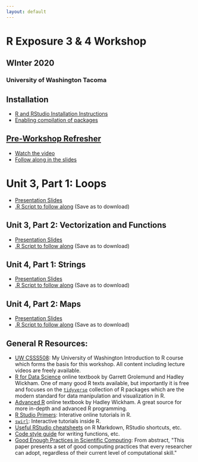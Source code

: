 ```yaml
---
layout: default
---
```


# R Exposure 3 & 4 Workshop
## WInter 2020
### University of Washington Tacoma

## Installation

   * [R and RStudio Installation Instructions](https://clanfear.github.io/CSSS508/docs/installation.html)
   * [Enabling compilation of packages](https://clanfear.github.io/CSSS508/docs/compiling.html)

## [Pre-Workshop Refresher](https://clanfear.github.io/Intermediate_R_Workshop/)
  * [Watch the video](https://youtu.be/pSWaOOniVBk)
  * [Follow along in the slides](https://clanfear.github.io/Intermediate_R_Workshop/intermediate_r_slides.html)

# Unit 3, Part 1: Loops

   * [Presentation Slides](lectures/lecture_3_1/r_exposure_3_1_loops.html)
   * [.R Script to follow along](lectures/lecture_3_1/r_exposure_3_1_loops.R) (Save as to download)

## Unit 3, Part 2: Vectorization and Functions

   * [Presentation Slides](lectures/lecture_3_2/r_exposure_3_2_vectorization.html)
   * [.R Script to follow along](lectures/lecture_3_2/r_exposure_3_2_vectorization.R) (Save as to download)
   
## Unit 4, Part 1: Strings

   * [Presentation Slides](lectures/lecture_4_1/r_exposure_4_1_strings.html)
   * [.R Script to follow along](lectures/lecture_4_1/r_exposure_4_1_strings.R) (Save as to download)
   
## Unit 4, Part 2: Maps

   * [Presentation Slides](lectures/lecture_4_2/r_exposure_4_2_mapping.html)
   * [.R Script to follow along](lectures/lecture_4_2/r_exposure_4_2_mapping.R) (Save as to download)
   
## General R Resources:

   * [UW CSSS508](https://clanfear.github.io/CSSS508/): My University of Washington Introduction to R course which forms the basis for this workshop. All content including lecture videos are freely available.
   * [R for Data Science](http://r4ds.had.co.nz/) online textbook by Garrett Grolemund and Hadley Wickham. One of many good R texts available, but importantly it is free and focuses on the [`tidyverse`](http://tidyverse.org/) collection of R packages which are the modern standard for data manipulation and visualization in R.
   * [Advanced R](http://adv-r.had.co.nz/) online textbook by Hadley Wickham. A great source for more in-depth and advanced R programming.
   * [R Studio Primers](https://rstudio.cloud/learn/primers): Interative online tutorials in R.
   * [`swirl`](http://swirlstats.com/students.html): Interactive tutorials inside R.
   * [Useful RStudio cheatsheets](https://www.rstudio.com/resources/cheatsheets/) on R Markdown, RStudio shortcuts, etc.
   * [Code style guide](http://adv-r.had.co.nz/Style.html) for writing functions, etc.
   * [Good Enough Practices in Scientific Computing](https://journals.plos.org/ploscompbiol/article?id=10.1371/journal.pcbi.1005510): From abstract, "This paper presents a set of good computing practices that every researcher can adopt, regardless of their current level of computational skill."  
 